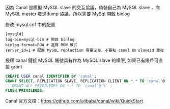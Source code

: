 因為 Canal 是模擬 MySQL slave 的交互協議，偽裝自己為 MySQL slave ，向 MySQL master 發送dump 協議，所以需要 MySql 開啟 binlog

修改 mysql.cnf 中的配置

```text
[mysqld]
log-bin=mysql-bin # 開啟 binlog
binlog-format=ROW # 選擇 ROW 模式
server_id=1 # 配置 MySQL replaction 需要定義，不要和 canal 的 slaveId 重複
```



授權 canal 鏈接 MySQL 賬號具有作為 MySQL slave 的權限, 如果已有賬戶可直接 grant

```sql
CREATE USER canal IDENTIFIED BY 'canal';  
GRANT SELECT, REPLICATION SLAVE, REPLICATION CLIENT ON *.* TO 'canal'@'%';
-- GRANT ALL PRIVILEGES ON *.* TO 'canal'@'%' ;
FLUSH PRIVILEGES;
```



Canal 官方文檔：https://github.com/alibaba/canal/wiki/QuickStart
